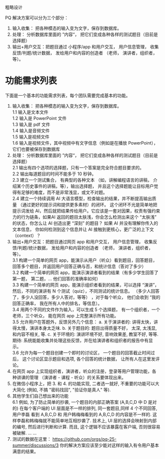 粗略设计

PQ 解决方案可以分为三个部分：

1. 输入收集： 把各种模态的输入变为文字，保存到数据库。
2. 处理： 分析数据库里面的 ”内容“， 把它们变成各种各样的测试题目（目前是 选择题）
3. 输出+用户交互：把题目通过 小程序/app 和用户交互， 用户信息管理， 收集反馈/判题/统计数据， 发给用户和内容的创造者 （老师， 演讲者，组织者，等）。



# 功能需求列表

下面是一个基本的功能需求列表，每个团队需要完成基本的功能。

1. 输入收集： 把各种模态的输入变为文字，保存到数据库。  
   1.1 输入是文本文件  
   1.2 输入是 PowerPoint 文件  
   1.3 输入是 pdf 文件  
   1.4 输入是音频文件  
   1.5 输入是视频文件  
   1.6 输入是视频文件，其中视频中有文字信息（例如是在播放 PowerPoint），它们也要被保存到数据库
2. 处理： 分析数据库里面的 ”内容“， 把它们变成各种各样的测试题目（目前是 选择题）  
   2.1 输出有四个选项的选择题，只有一个答案是完全符合题目要求的。  
   2.2 输出每道题目的时间不能多于 10 秒钟。  
   2.3 建立一个测试集合， 有典型的各种文本 （如，讲解编程语言的讲稿， 介绍某个历史事件的讲稿，等），输出选择题， 并且这个选择题能让目标用户觉得有足够的难度，而不是非常浅显，或文不对题。  
   2.4 建立一个持续调用 AI 大语言模型，检查输出的结果，并不断提高输出质量 （通过更好的提示词和提供更多素材）的闭环。
   这个闭环不光是简单地把提示词发给 AI，然后就把结果传给用户。它应该是一套对因果，权责有强约束力的行为链条，如果AI 返回的题目太肤浅，你会怎么检测出来这个 “太肤浅” 的状态，你怎么让 AI 创造出更 “深刻” 的题目？ 如果 AI 并没有理解你传入的文本信息， 你如何检测到这个信息并让 AI 接触到更核心，更广泛的上下文（context）？
3. 输出+用户交互：把题目通过网页 app 和用户交互， 用户信息管理， 收集反馈/判题/统计数据， 发给用户和内容的创造者 （老师， 演讲者，组织者，等）。  
   3.1 构建一个简单的网页 app，能演示从用户（听众）看到题目，回答题目，回答多个题目，并返回用户回答正确与否，和统计信息（答对了多少）  
   3.2 构建一个简单的网页 app，能演示演讲者看到的结果（有多少学生回答了第一题， 第二题，... 他们回答的准确率如何）  
   3.3 构建一个简单的网页 app，能演示组织者看到的结果，可以选择 “演讲”，然后，不同的演讲有 N 个测试（quiz），不同测试的统计信息。 （多少人回答了，多少人没回答，多少人答对，等等） ，对于每个听众， 他们会收到 “我的回答正确率， 我在所有人中的排名，等信息）。  
   3.4 用两个不同的文件作为输入，可以生成 5 个选择题， 有一个组织者，一个老师，三个听众， 能在网页 app 上完整演示所有功能。  
   3.5 允许用户在答题外，反馈另外几个信息：
   a. 关于演讲者的: 讲得太快，讲得太慢，演讲本身太乏味.
   b. 关于题目的:  题目出得质量不好， 太深, 太浅显, 和内容不相关, 等.
   c. 关于环境的: 演讲环境不好, 音响效果差, 教室不好, 等等.  
   期待: 系统能能收集并处理这些反馈，并在给演讲者和组织者的报告中有显示。  
   3.6 允许为每一个题目创建一个即时的讨论区， 一个题目的回答截止时间过后， 这个讨论区显示题目和选项, 各个回答的统计数据， 让所有人在这里发评论。
4. 在网页 app 上实现组织者，演讲者，听众的注册，登录等用户管理功能，各种讲课的管理 （演讲者 - 课程 - 听众）的关系要体现出来。
5. 在微信小程序上，把 3. 和 4. 的功能实现, 二者选一就好, 不重要的功能可以大大简化 (例如, 不搞 "密码找回", "验证你是真人" 等).
6. 其他学生们自己想出来的功能  
   6.1  例如, 为了防止简单的抄袭, 一个题目的内部正确答案 (A,B,C,D 中 D 是对的) 在每个客户端的 UI 层面是不一样的排列, 同一套题目,同样 4 个不同回答, 用户李磊 看到 A,B,C,D 和 用户韩梅梅看到的 A,B,C,D 的内容是不一样的.  这样李磊和韩梅梅就不能简单地互相抄袭了.   技术上, UI 层的选择会映射到内部的编号, 然后进行判断和计算.  而且, 这个逻辑不应该暴露在客户端, 否则很容易被破解.
   ... ...
7. 测试的数据在这里： https://github.com/orgs/pq-25-summer/discussions/3  你的解决方案应该至少能对这样的输入有令用户基本满意的结果。



# 


